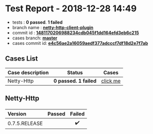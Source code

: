 # Test Report - 2018-12-28 14:49

- tests  : **0 passed**. **1 failed**
- branch name : **[netty-http-client-plugin](https://github.com/apache/incubator-skywalking/tree/netty-http-client-plugin)**
- commit id : **[1481170206988234cdb045f1dd164efd3eb6c215](https://github.com/apache/incubator-skywalking/commit/1481170206988234cdb045f1dd164efd3eb6c215)**
- cases branch: **[master](https://github.com/SkywalkingTest/skywalking-autotest-scenarios/tree/master)**
- cases commit id: **[e4c56ae2a16059aedf377adcccf7df18d2e7f7ab](https://github.com/SkywalkingTest/skywalking-autotest-scenarios/commit/e4c56ae2a16059aedf377adcccf7df18d2e7f7ab)**

## Cases List

| Case description | Status | Cases|
|:-----|:-----:|:-----:|
|Netty-Http| **0 passed. 1 failed**| [click me](#netty-http) |

## Netty-Http

### 
|  Version     | Passed | Failed|
|:------------- |:-------:|:-----:|
| 0.7.5.RELEASE  | |:heavy_check_mark:|

